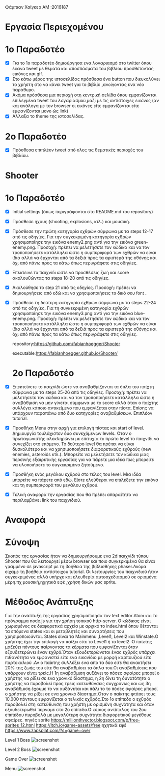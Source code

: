 Φάμπιαν Χαίγκερ
ΑΜ :2016187
    
#  Εργασία Περιεχομένου 

# 1ο Παραδοτέo

- [x] Για το 1ο παραδοτέο δημιούργησα ενα λογαριασμό στο twitter  όπου έκανα tweet με θέματα και αποσπάσματα του βιβλίου προσθέτοντας       εικόνες και gif.
- [x] Στο  κάτω μέρος της ιστοσελίδας πρόσθεσα ένα button που διευκολύνει το χρήστη  στο να κάνει tweet 
    για το βιβλίο ,ανοίγοντας ενα νέο παράθυρο.
- [x] Ακόμα πρόσθεσα μια περιοχή στη κεντρική σελίδα όπου εμφανίζονται επιλεγμένα tweet
    του λογαριασμού,μαζί με τις αντίστοιχες εικόνες (αν και ανάλογα με τον browser οι εικόνες είτε εμφανίζονται είτε εμφανίζονται
    μονο ώς link)
- [x] Aλλαξα το theme της ιστοσελίδας.

# 2ο Παραδοτέo

- [x] Πρόσθεσα επιπλέον tweet από ολες τις θεματικές περιοχές του βιβλίου.

#  Shooter



# 1ο Παραδοτέο

       
 
- [x] Initial settings (όπως περιγράφονται στο README.md του repository)
- [x] Πρόσθεσε ήχους (shooting, explosions, κτλ.) και μουσική.
- [x] Πρόσθεσε την πρώτη κατηγορία εχθρών σύμφωνα με τα steps 12-17 από τις οδηγίες. Για την συγκεκριμένη κατηγορία εχθρών  χρησιμοποίησε      την εικόνα enemy2.png αντί για την εικόνα green-enemy.png. Προσοχή: πρέπει να μελετήσετε τον κώδικα και να τον
     τροποποιήσετε   κατάλληλα ώστε η συμπεριφορά των εχθρών να είναι ίδια αλλά να έρχονται από τα δεξιά προς τα αριστερά της οθόνης και        όχι από πάνω προς τα κάτω όπως περιγράφετε στις οδηγίες.
- [x] Επέκτεινε το παιχνίδι ώστε να προσθέσεις ζωή και score ακολουθώντας τα steps 18-20 από τις οδηγίες.
- [x] Ακολούθησε το step 21 από τις οδηγίες. Προσοχή: πρέπει να δημιουργήσεις από εδώ και να χρησιμοποιήσεις το δικό σου font . 
- [x] Πρόσθεσε τη δεύτερη κατηγορία εχθρών σύμφωνα με τα steps 22-24 από τις οδηγίες. Για τη συγκεκριμένη κατηγορία εχθρών χρησιμοποίησε        την εικόνα enemy3.png αντί για την εικόνα blue-enemy.png. Προσοχή: πρέπει να μελετήσετε τον κώδικα και να τον τροποποιήσετε                κατάλληλα ώστε η συμπεριφορά των εχθρών να  είναι ίδια αλλά να έρχονται από τα δεξιά προς τα αριστερά της οθόνης και όχι από              πάνω προς τα κάτω όπως περιγράφετε στις οδηγίες.
    
   repository:https://github.com/fabianhoegger/Shooter
   
   executable:https://fabianhoegger.github.io/Shooter/
   # 2ο Παραδοτέο
- [x]   Επεκτείνετε το παιχνίδι ώστε να αναβαθμίζονται τα όπλα του παίχτη σύμφωνα με τα steps 25-26 από τις οδηγίες. Προσοχή: πρέπει να μελετήσετε τον κώδικα και να τον τροποποιήσετε κατάλληλα ώστε η αναβάθμιση να μην γίνεται σύμφωνα με το score αλλά όταν ο παίχτης συλλέγει κάποιο αντικείμενο που εμφανίζεται στην πίστα. Επίσης να υπάρχουν παραπάνω από δυο κατηγορίες αναβαθμίσεων. Επιπλέον tutorial.
- [x]  Προσθήκη Μenu στην αρχή για επιλογή πίστας και start of level. Δημιουργία τουλάχιστον δυο συνεχόμενων levels. Όταν ο πρωταγωνιστής ολοκληρώνει με επιτυχία το πρώτο level το παιχνίδι να συνεχίζει στο επόμενο. Το δεύτερο level θα πρέπει να είναι δυσκολότερο και να χρησιμοποιήσετε διαφορετικούς εχθρούς (new enemies, asteroids κτλ.). Μπορείτε να μελετήσετε τον κώδικα μιας περσινής εξαιρετικής εργασίας για να πάρετε μια ιδέα πως μπορείτε να υλοποιήσετε το συγκεκριμένο ζητούμενο.
- [x]  Προσθήκη ενός μεγάλου εχθρού στο τέλος του level. Μια ιδέα μπορείτε να πάρετε από εδώ. Είστε ελεύθεροι να επιλέξετε την εικόνα και τη συμπεριφορά του μεγάλου εχθρού.
- [x]  Τελική αναφορά την εργασίας που θα πρέπει απαραίτητα να περιλαμβάνει link του παιχνιδιού.


# Αναφορά

# Σύνοψη

   Σκοπός της εργασίας ήταν να δημιουργήσουμε ενα 2d παιχνίδι τύπου Shooter που θα λειτουργεί μέσω browser και ποιο συγκερκιμένα θα είναι γραμμένο σε javascript με τη βοήθεια της βιβλιοθήκης phaser.Ακόμα είχαμε τη βοήθεια αντίστοιχου tutorial. Οι λειτουργίες του παιχνιδιού ήταν συγκεκριμένες αλλά υπήρχε και ελευθερία αυτοσχεδιασμού σε ορισμένα μέρη.πχ μουσική,ηχητικά εφέ ,χρήση δικών μας sprite. 
   
# Μέθοδος Ανάπτυξης

   Για την ανάπτυξη της εργασίας χρησιμοποίησα τον text editor Atom και το πρόγραμμα node.js για την χρήση τοπικού http-server.
Ο κώδικας είναι χωρισμένος σε διαφορετικά αρχεία με αρχικό το index.html όπου θέτονται τα επόμενα states  και οι μεταβλητές και συναρτήσεις που χρησιμοποιούνται. States είναι τα Mainmenu ,Level1, Level2 και Winstate.Ο χρήστης έχει την επιλογή να παίξει είτε το Level1 ή το level2. Ο παίκτης μαζεύει πόντους παίρνοντας τα κέρματα που εμφανίζονται όταν εξουδετερώνει έναν εχθρό.Όταν εξουδετερώνεται ένας εχθρός υπάρχει πιθανότητα να εμφανιστεί είτε ενα εικονίδιο με μορφή καρπουζιού είτε πορτοκαλιού .Αν ο παίκτης συλλέξει ενα απο τα δύο είτε θα ανακτήσει 20% της ζωής του είτε θα αναβαθμίσει τα όπλα του.Οι αναβαθμίσεις που υπάρχουν είναι τρείς.Η 1η αναβάθμιση αυξάνει
το πόσες σφαίρες μπορεί ο χρήστης να ρίξει σε ενα χρονικό δίαστημα, η 2η δίνει τη δυνατότητα ο χρήστης να πυροβολεί προς τρεις κατευθύνσεις συγχρόνως και ως 3η αναβάθμιση έχουμε το να αυξάνεται και πάλι το το πόσες σφαίρες μπορεί ο χρήστης να ρίξει σε ενα χρονικό δίαστημα.Όταν ο παίκτης φτάσει τους 10.000 πόντους εμφανίζεται ο τελικός εχθρός.Στο 1ο επίπεδο ο εχθρός πυροβολεί στη κατεύθυνση του χρήστη με ορισμένη συχνότητα και όταν εξουδετερωθεί περναμε στο 2ο επίπεδο.Ο κύριος αντίπαλος του 2ου επιπέδου πυροβολά με μεγαλύτερη συχνότητα διαφορετικού μεγέθους σφαίρες.
πηγές sprite
https://millionthvector.blogspot.com/p/free-sprites_12.html
https://itch.io/game-assets/free 
ηχητικά εφέ
https://www.zapsplat.com/?s=game+over 


Level 1 Boss
![screenshot](https://raw.githubusercontent.com/fabianhoegger/mm/2016187/projects/2016187/boss1.png)  

Level 2 Boss
![screenshot](https://raw.githubusercontent.com/fabianhoegger/mm/2016187/projects/2016187/boss2.png) 

Game Over 
![screenshot](https://raw.githubusercontent.com/fabianhoegger/mm/2016187/projects/2016187/gameover.png) 

Menu 
![screenshot](https://raw.githubusercontent.com/fabianhoegger/mm/2016187/projects/2016187/menu.png)  












 
